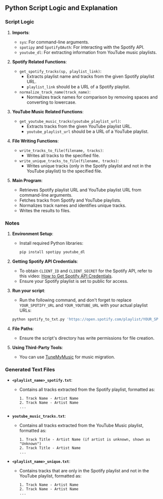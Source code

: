 ## Python Script Logic and Explanation

### Script Logic

1. **Imports**:
   - `sys`: For command-line arguments.
   - `spotipy` and `SpotifyOAuth`: For interacting with the Spotify API.
   - `youtube_dl`: For extracting information from YouTube music playlists.

2. **Spotify Related Functions**:
   - `get_spotify_tracks(sp, playlist_link)`:
     - Extracts playlist name and tracks from the given Spotify playlist URL.
     - `playlist_link` should be a URL of a Spotify playlist.
   - `normalize_track_name(track_name)`:
     - Normalizes track names for comparison by removing spaces and converting to lowercase.

3. **YouTube Music Related Functions**:
   - `get_youtube_music_tracks(youtube_playlist_url)`:
     - Extracts tracks from the given YouTube playlist URL.
     - `youtube_playlist_url` should be a URL of a YouTube playlist.

4. **File Writing Functions**:
   - `write_tracks_to_file(filename, tracks)`:
     - Writes all tracks to the specified file.
   - `write_unique_tracks_to_file(filename, tracks)`:
     - Writes unique tracks (only in the Spotify playlist and not in the YouTube playlist) to the specified file.

5. **Main Program**:
   - Retrieves Spotify playlist URL and YouTube playlist URL from command-line arguments.
   - Fetches tracks from Spotify and YouTube playlists.
   - Normalizes track names and identifies unique tracks.
   - Writes the results to files.

### Notes

1. **Environment Setup**:
   - Install required Python libraries:
     ```bash
     pip install spotipy youtube_dl
     ```

2. **Getting Spotify API Credentials**:
   - To obtain `CLIENT_ID` and `CLIENT_SECRET` for the Spotify API, refer to this video: [How to Get Spotify API Credentials](https://www.youtube.com/watch?v=mBgg9i1ghNw&t=31s).
   - Ensure your Spotify playlist is set to public for access.

3. **Run your script**:
    - Run the following command, and don't forget to replace `YOUR_SPOTIFY_URL` and `YOUR_YOUTUBE_URL` with your actual playlist URLs:
    ```bash
    python spotify_to_txt.py 'https://open.spotify.com/playlist/YOUR_SPOTIFY_URL' 'https://music.youtube.com/playlist?list=YOUR_YOUTUBE_URL'
    ```

4. **File Paths**:
   - Ensure the script's directory has write permissions for file creation.

5. **Using Third-Party Tools**:
   - You can use [TuneMyMusic](https://www.tunemymusic.com/) for music migration.

### Generated Text Files

- **`<playlist_name>_spotify.txt`**:
  - Contains all tracks extracted from the Spotify playlist, formatted as:
    ```
    1. Track Name - Artist Name
    2. Track Name - Artist Name
    ...
    ```

- **`youtube_music_tracks.txt`**:
  - Contains all tracks extracted from the YouTube Music playlist, formatted as:
    ```
    1. Track Title - Artist Name (if artist is unknown, shown as "Unknown")
    2. Track Title - Artist Name
    ...
    ```

- **`<playlist_name>_unique.txt`**:
  - Contains tracks that are only in the Spotify playlist and not in the YouTube playlist, formatted as:
    ```
    1. Track Name - Artist Name
    2. Track Name - Artist Name
    ...
    ```
